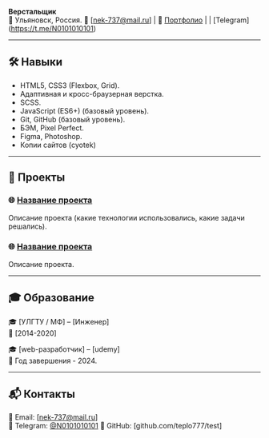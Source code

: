 **Верстальщик**  
📍 Ульяновск, Россия.
📧 [nek-737@mail.ru] | 
🔗 [Портфолио](https://github.com/teplo777/test) |  | [Telegram] (https://t.me/N0101010101)

---

## 🛠️ Навыки

- HTML5, CSS3 (Flexbox, Grid).
- Адаптивная и кросс-браузерная верстка.
- SCSS.
- JavaScript (ES6+) (базовый уровень).
- Git, GitHub (базовый уровень).
- БЭМ, Pixel Perfect.
- Figma, Photoshop.
- Копии сайтов (cyotek)

---


## 📂 Проекты

### 🌐 [Название проекта](https://github.com/yourusername/project-name)  
Описание проекта (какие технологии использовались, какие задачи решались).  

### 🌐 [Название проекта](https://github.com/yourusername/project-name)  
Описание проекта.  


---

## 🎓 Образование

🎓 [УЛГТУ / МФ] – [Инженер]  
📅 [2014-2020]  

🎓 [web-разработчик] – [udemy]  
📅 Год завершения - 2024.

---


## 📬 Контакты

💌 Email: [nek-737@mail.ru]  
📱 Telegram: [@N0101010101](https://t.me/N0101010101)
🔗 GitHub: [github.com/teplo777/test]

